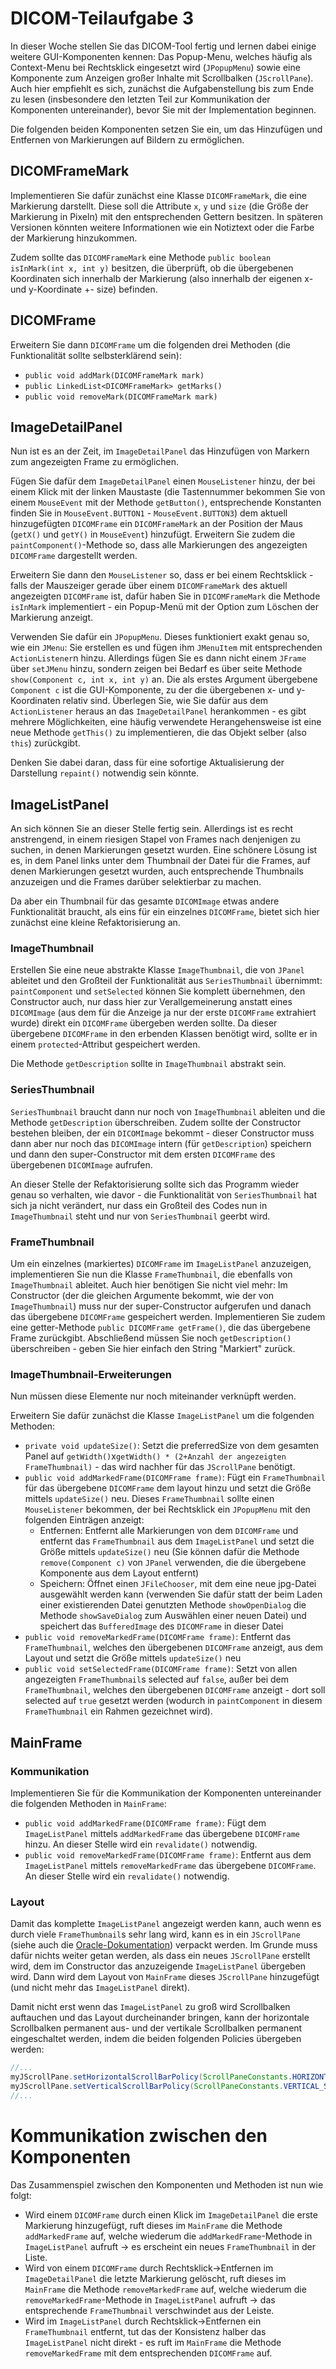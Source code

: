 # DICOM-Teilaufgabe 3

In dieser Woche stellen Sie das DICOM-Tool fertig und lernen dabei einige weitere GUI-Komponenten kennen: Das Popup-Menu, welches häufig als Context-Menu bei Rechtsklick eingesetzt wird (```JPopupMenu```) sowie eine Komponente zum Anzeigen großer Inhalte mit Scrollbalken (```JScrollPane```). Auch hier empfiehlt es sich, zunächst die Aufgabenstellung bis zum Ende zu lesen (insbesondere den letzten Teil zur Kommunikation der Komponenten untereinander), bevor Sie mit der Implementation beginnen.

Die folgenden beiden Komponenten setzen Sie ein, um das Hinzufügen und Entfernen von Markierungen auf Bildern zu ermöglichen.

## DICOMFrameMark

Implementieren Sie dafür zunächst eine Klasse ```DICOMFrameMark```, die eine Markierung darstellt. Diese soll die Attribute ```x```, ```y``` und ```size``` (die Größe der Markierung in Pixeln) mit den entsprechenden Gettern besitzen. In späteren Versionen könnten weitere Informationen wie ein Notiztext oder die Farbe der Markierung hinzukommen. 

Zudem sollte das ```DICOMFrameMark``` eine Methode ```public boolean isInMark(int x, int y)``` besitzen, die überprüft, ob die übergebenen Koordinaten sich innerhalb der Markierung (also innerhalb der eigenen x- und y-Koordinate +- size) befinden. 

## DICOMFrame

Erweitern Sie dann ```DICOMFrame``` um die folgenden drei Methoden (die Funktionalität sollte selbsterklärend sein):
* ```public void addMark(DICOMFrameMark mark)```
* ```public LinkedList<DICOMFrameMark> getMarks()```
* ```public void removeMark(DICOMFrameMark mark)```

## ImageDetailPanel

Nun ist es an der Zeit, im ```ImageDetailPanel``` das Hinzufügen von Markern zum angezeigten Frame zu ermöglichen.

Fügen Sie dafür dem ```ImageDetailPanel``` einen ```MouseListener``` hinzu, der bei einem Klick mit der linken Maustaste (die Tastennummer bekommen Sie von einem ```MouseEvent``` mit der Methode ```getButton()```, entsprechende Konstanten finden Sie in ```MouseEvent.BUTTON1``` - ```MouseEvent.BUTTON3```) dem aktuell hinzugefügten ```DICOMFrame``` ein ```DICOMFrameMark``` an der Position der Maus (```getX()``` und ```getY()``` in ```MouseEvent```) hinzufügt. Erweitern Sie zudem die ```paintComponent()```-Methode so, dass alle Markierungen des angezeigten ```DICOMFrame``` dargestellt werden.

Erweitern Sie dann den ```MouseListener``` so, dass er bei einem Rechtsklick - falls der Mauszeiger gerade über einem ```DICOMFrameMark``` des aktuell angezeigten ```DICOMFrame``` ist, dafür haben Sie in ```DICOMFrameMark``` die Methode ```isInMark``` implementiert - ein Popup-Menü mit der Option zum Löschen der Markierung anzeigt.

Verwenden Sie dafür ein ```JPopupMenu```. Dieses funktioniert exakt genau so, wie ein ```JMenu```: Sie erstellen es und fügen ihm ```JMenuItem``` mit entsprechenden ```ActionListener```n hinzu. Allerdings fügen Sie es dann nicht einem ```JFrame``` über ```setJMenu``` hinzu, sondern zeigen bei Bedarf es über seite Methode ```show(Component c, int x, int y)``` an. Die als erstes Argument übergebene ```Component c``` ist die GUI-Komponente, zu der die übergebenen x- und y-Koordinaten relativ sind. Überlegen Sie, wie Sie dafür aus dem ```ActionListener``` heraus an das ```ImageDetailPanel``` herankommen - es gibt mehrere Möglichkeiten, eine häufig verwendete Herangehensweise ist eine neue Methode ```getThis()``` zu implementieren, die das Objekt selber (also ```this```) zurückgibt.  

Denken Sie dabei daran, dass für eine sofortige Aktualisierung der Darstellung ```repaint()``` notwendig sein könnte.

## ImageListPanel

An sich können Sie an dieser Stelle fertig sein. Allerdings ist es recht anstrengend, in einem riesigen Stapel von Frames nach denjenigen zu suchen, in denen Markierungen gesetzt wurden. Eine schönere Lösung ist es, in dem Panel links unter dem Thumbnail der Datei für die Frames, auf denen Markierungen gesetzt wurden, auch entsprechende Thumbnails anzuzeigen und die Frames darüber selektierbar zu machen. 

Da aber ein Thumbnail für das gesamte ```DICOMImage``` etwas andere Funktionalität braucht, als eins für ein einzelnes ```DICOMFrame```, bietet sich hier zunächst eine kleine Refaktorisierung an.

### ImageThumbnail

Erstellen Sie eine neue abstrakte Klasse ```ImageThumbnail```, die von ```JPanel``` ableitet und den Großteil der Funktionalität aus ```SeriesThumbnail``` übernimmt: ```paintComponent``` und ```setSelected``` können Sie komplett übernehmen, den Constructor auch, nur dass hier zur Verallgemeinerung anstatt eines ```DICOMImage``` (aus dem für die Anzeige ja nur der erste ```DICOMFrame``` extrahiert wurde) direkt ein ```DICOMFrame``` übergeben werden sollte. Da dieser übergebene ```DICOMFrame``` in den erbenden Klassen benötigt wird, sollte er in einem ```protected```-Attribut gespeichert werden.

Die Methode ```getDescription``` sollte in ```ImageThumbnail``` abstrakt sein.

### SeriesThumbnail

```SeriesThumbnail``` braucht dann nur noch von ```ImageThumbnail``` ableiten und die Methode ```getDescription``` überschreiben. Zudem sollte der Constructor bestehen bleiben, der ein ```DICOMImage``` bekommt - dieser Constructor muss dann aber nur noch das ```DICOMImage``` intern (für ```getDescription```) speichern und dann den super-Constructor mit dem ersten ```DICOMFrame``` des übergebenen ```DICOMImage``` aufrufen.

An dieser Stelle der Refaktorisierung sollte sich das Programm wieder genau so verhalten, wie davor - die Funktionalität von ```SeriesThumbnail``` hat sich ja nicht verändert, nur dass ein Großteil des Codes nun in ```ImageThumbnail``` steht und nur von ```SeriesThumbnail``` geerbt wird.

### FrameThumbnail

Um ein einzelnes (markiertes) ```DICOMFrame``` im ```ImageListPanel``` anzuzeigen, implementieren Sie nun die Klasse ```FrameThumbnail```, die ebenfalls von ```ImageThumbnail``` ableitet. Auch hier benötigen Sie nicht viel mehr: Im Constructor (der die gleichen Argumente bekommt, wie der von ```ImageThumbnail```) muss nur der super-Constructor aufgerufen und danach das übergebene ```DICOMFrame``` gespeichert werden. Implementieren Sie zudem eine getter-Methode ```public DICOMFrame getFrame()```, die das übergebene Frame zurückgibt. Abschließend müssen Sie noch ```getDescription()``` überschreiben - geben Sie hier einfach den String "Markiert" zurück.

### ImageThumbnail-Erweiterungen

Nun müssen diese Elemente nur noch miteinander verknüpft werden.

Erweitern Sie dafür zunächst die Klasse ```ImageListPanel``` um die folgenden Methoden:

* ```private void updateSize()```: Setzt die preferredSize von dem gesamten Panel auf ```getWidth()```x```getWidth() * (2+Anzahl der angezeigten FrameThumbnail)``` - das wird nachher für das ```JScrollPane``` benötigt.
* ```public void addMarkedFrame(DICOMFrame frame)```: Fügt ein ```FrameThumbnail``` für das übergebene ```DICOMFrame``` dem layout hinzu und setzt die Größe mittels ```updateSize()``` neu. Dieses ```FrameThumbnail``` sollte einen ```MouseListener``` bekommen, der bei Rechtsklick ein ```JPopupMenu``` mit den folgenden Einträgen anzeigt: 
    * Entfernen: Entfernt alle Markierungen von dem ```DICOMFrame``` und entfernt das ```FrameThumbnail``` aus dem ```ImageListPanel```  und setzt die Größe mittels ```updateSize()``` neu (Sie können dafür die Methode ```remove(Component c)``` von ```JPanel``` verwenden, die die übergebene Komponente aus dem Layout entfernt)
    * Speichern: Öffnet einen ```JFileChooser```, mit dem eine neue jpg-Datei ausgewählt werden kann (verwenden Sie dafür statt der beim Laden einer existierenden Datei genutzten Methode ```showOpenDialog``` die Methode ```showSaveDialog``` zum Auswählen einer neuen Datei) und speichert das ```BufferedImage``` des ```DICOMFrame``` in dieser Datei
* ```public void removeMarkedFrame(DICOMFrame frame)```: Entfernt das ```FrameThumbnail```, welches den übergebenen ```DICOMFrame``` anzeigt, aus dem Layout und setzt die Größe mittels ```updateSize()``` neu
* ```public void setSelectedFrame(DICOMFrame frame)```: Setzt von allen angezeigten ```FrameThumbnail```s selected auf ```false```, außer bei dem ```FrameThumbnail```, welches den übergebenen ```DICOMFrame``` anzeigt - dort soll selected auf ```true``` gesetzt werden (wodurch in ```paintComponent``` in diesem ```FrameThumbnail``` ein Rahmen gezeichnet wird).

## MainFrame

### Kommunikation

Implementieren Sie für die Kommunikation der Komponenten untereinander die folgenden Methoden in ```MainFrame```:

* ```public void addMarkedFrame(DICOMFrame frame)```: Fügt dem ```ImageListPanel``` mittels ```addMarkedFrame``` das übergebene ```DICOMFrame``` hinzu. An dieser Stelle wird ein ```revalidate()``` notwendig.
* ```public void removeMarkedFrame(DICOMFrame frame)```: Entfernt aus dem ```ImageListPanel``` mittels ```removeMarkedFrame``` das übergebene ```DICOMFrame```. An dieser Stelle wird ein ```revalidate()``` notwendig.

### Layout

Damit das komplette ```ImageListPanel``` angezeigt werden kann, auch wenn es durch viele ```FrameThumbnail```s sehr lang wird, kann es in ein ```JScrollPane``` (siehe auch die [Oracle-Dokumentation](https://docs.oracle.com/javase/tutorial/uiswing/components/scrollpane.html)) verpackt werden. Im Grunde muss dafür nichts weiter getan werden, als dass ein neues ```JScrollPane``` erstellt wird, dem im Constructor das anzuzeigende ```ImageListPanel``` übergeben wird. Dann wird dem Layout von ```MainFrame``` dieses ```JScrollPane``` hinzugefügt (und nicht mehr das ```ImageListPanel``` direkt).

Damit nicht erst wenn das ```ImageListPanel``` zu groß wird Scrollbalken auftauchen und das Layout durcheinander bringen, kann der horizontale Scrollbalken permanent aus- und der vertikale Scrollbalken permanent eingeschaltet werden, indem die beiden folgenden Policies übergeben werden:

```java
//...
myJScrollPane.setHorizontalScrollBarPolicy(ScrollPaneConstants.HORIZONTAL_SCROLLBAR_NEVER);
myJScrollPane.setVerticalScrollBarPolicy(ScrollPaneConstants.VERTICAL_SCROLLBAR_ALWAYS);
//...
```

# Kommunikation zwischen den Komponenten

Das Zusammenspiel zwischen den Komponenten und Methoden ist nun wie folgt:

* Wird einem ```DICOMFrame``` durch einen Klick im ```ImageDetailPanel``` die erste Markierung hinzugefügt, ruft dieses im ```MainFrame``` die Methode ```addMarkedFrame``` auf, welche wiederum die ```addMarkedFrame```-Methode in ```ImageListPanel``` aufruft -> es erscheint ein neues ```FrameThumbnail``` in der Liste.
* Wird von einem ```DICOMFrame``` durch Rechtsklick->Entfernen im ```ImageDetailPanel``` die letzte Markierung gelöscht, ruft dieses im ```MainFrame``` die Methode ```removeMarkedFrame``` auf, welche wiederum die ```removeMarkedFrame```-Methode in ```ImageListPanel``` aufruft -> das entsprechende ```FrameThumbnail``` verschwindet aus der Leiste.
* Wird im ```ImageListPanel``` durch Rechtsklick->Entfernen ein ```FrameThumbnail``` entfernt, tut das der Konsistenz halber das ```ImageListPanel``` nicht direkt - es ruft im ```MainFrame``` die Methode ```removeMarkedFrame``` mit dem entsprechenden ```DICOMFrame``` auf.
